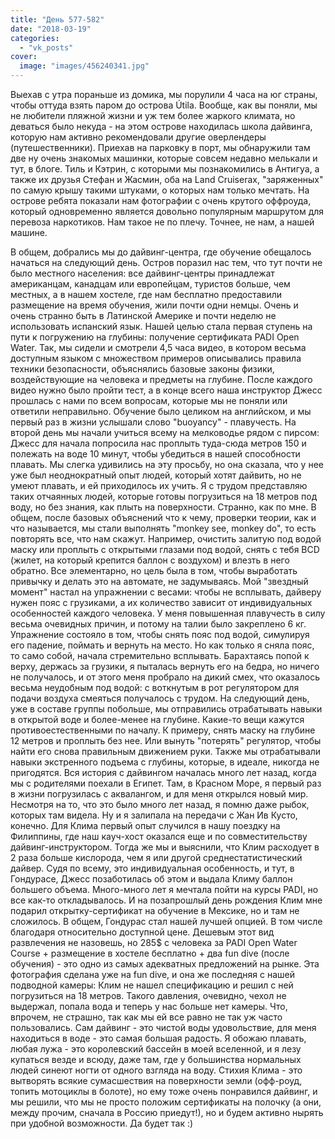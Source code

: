 ```yaml
---
title: "День 577-582"
date: "2018-03-19"
categories: 
  - "vk_posts"
cover:
  image: "images/456240341.jpg"
---
```


Выехав с утра пораньше из домика, мы порулили 4 часа на юг страны, чтобы оттуда взять паром до острова Útila. Вообще, как вы поняли, мы не любители пляжной жизни и уж тем более жаркого климата, но деваться было некуда - на этом острове находилась школа дайвинга, которую нам активно рекомендовали другие оверлендеры (путешественники). Приехав на парковку в порт, мы обнаружили там две ну очень знакомых машинки, которые совсем недавно мелькали и тут, в блоге. Тиль и Кэтрин, с которыми мы познакомились в Антигуа, а также их друзья Стефан и Жасмин, оба на Land Cruiserах, "заряженных" по самую крышу такими штуками, о которых нам только мечтать. На острове ребята показали нам фотографии с очень крутого оффроуда, который одновременно является довольно популярным маршрутом для перевоза наркотиков. Нам такое не по плечу. Точнее, не нам, а нашей машине.

<!--more-->

В общем, добрались мы до дайвинг-центра, где обучение обещалось начаться на следующий день. Остров поразил нас тем, что тут почти не было местного населения: все дайвинг-центры принадлежат американцам, канадцам или европейцам, туристов больше, чем местных, а в нашем хостеле, где нам бесплатно предоставили размещение на время обучения, жили почти одни немцы. Очень и очень странно быть в Латинской Америке и почти неделю не использовать испанский язык. Нашей целью стала первая ступень на пути к погружению на глубины: получение сертификата PADI Open Water. Так, мы сидели и смотрели 4,5 часа видео, в котором весьма доступным языком с множеством примеров описывались правила техники безопасности, объяснялись базовые законы физики, воздействующие на человека и предметы на глубине. После каждого видео нужно было пройти тест, а в конце всего наша инструктор Джесс прошлась с нами по всем вопросам, которые мы не поняли или ответили неправильно. Обучение было целиком на английском, и мы первый раз в жизни услышали слово "buoyancy" - плавучесть. На второй день мы начали учиться всему на мелководье рядом с пирсом: Джесс для начала попросила нас проплыть туда-сюда метров 150 и полежать на воде 10 минут, чтобы убедиться в нашей способности плавать. Мы слегка удивились на эту просьбу, но она сказала, что у нее уже был неоднократный опыт людей, который хотят дайвить, но не умеют плавать, и ей приходилось их учить. Я с трудом представляю таких отчаянных людей, которые готовы погрузиться на 18 метров под воду, но без знания, как плыть на поверхности. Странно, как по мне. В общем, после базовых объяснений что к чему, проверки теории, как и что называется, мы стали выполнять "monkey see, monkey do", то есть повторять все, что нам скажут. Например, очистить залитую под водой маску или проплыть с открытыми глазами под водой, снять с тебя BCD (жилет, на который крепится баллон с воздухом) и влезть в него обратно. Все элементарно, но цель была в том, чтобы выработать привычку и делать это на автомате, не задумываясь. Мой "звездный момент" настал на упражнении с весами: чтобы не всплывать, дайверу нужен пояс с грузиками, а их количество зависит от индивидуальных особенностей каждого человека. У меня повышенная плавучесть в силу весьма очевидных причин, и потому на талии было закреплено 6 кг. Упражнение состояло в том, чтобы снять пояс под водой, симулируя его падение, поймать и вернуть на место. Но как только я сняла пояс, то само собой, начала стремительно всплывать. Барахтаясь попой к верху, держась за грузики, я пыталась вернуть его на бедра, но ничего не получалось, и от этого меня пробрало на дикий смех, что оказалось весьма неудобным под водой: с воткнутым в рот регулятором для подачи воздуха смеяться получалось с трудом. На следующий день, уже в составе группы побольше, мы отправились отрабатывать навыки в открытой воде и более-менее на глубине. Какие-то вещи кажутся противоестественными по началу. К примеру, снять маску на глубине 12 метров и проплыть без нее. Или вынуть "потерять" регулятор, чтобы найти его снова правильным движением руки. Также мы отрабатывали навыки экстренного подъема с глубины, которые, в идеале, никогда не пригодятся. Вся история с дайвингом началась много лет назад, когда мы с родителями поехали в Египет. Там, в Красном Море, я первый раз в жизни погрузилась с аквалангом, и для меня открылся новый мир. Несмотря на то, что это было много лет назад, я помню даже рыбок, которых там видела. Ну и я залипала на передачи с Жан Ив Кусто, конечно. Для Клима первый опыт случился в нашу поездку на Филиппины, где наш кауч-хост оказался еще и по совместительству дайвинг-инструктором. Тогда же мы и выяснили, что Клим расходует в 2 раза больше кислорода, чем я или другой среднестатистический дайвер. Судя по всему, это индивидуальная особенность, и тут, в Гондурасе, Джесс позаботилась об этом и выдала Климу баллон большего объема. Много-много лет я мечтала пойти на курсы PADI, но все как-то откладывалось. И на позапрошлый день рождения Клим мне подарил открытку-сертификат на обучение в Мексике, но и там не сложилось. В общем, Гондурас стал нашей лучшей опцией. В том числе благодаря относительно доступной цене. Дешевым этот вид развлечения не назовешь, но 285$ с человека за PADI Open Water Course + размещение в хостеле бесплатно + два fun dive (после обучения) - это одно из самых адекватных предложений на рынке. Эта фотография сделана уже на fun dive, и она же последняя с нашей подводной камеры: Клим не нашел спецификацию и решил с ней погрузиться на 18 метров. Такого давления, очевидно, чехол не выдержал, попала вода и теперь у нас больше нет камеры. Что, впрочем, не страшно, так как мы ей все равно не так уж часто пользовались. Сам дайвинг - это чистой воды удовольствие, для меня находиться в воде - это самая большая радость. Я обожаю плавать, любая лужа - это королевский бассейн в моей вселенной, и я лезу купаться везде и всюду, даже там, где у большинства нормальных людей синеют ногти от одного взгляда на воду. Стихия Клима - это вытворять всякие сумасшествия на поверхности земли (офф-роуд, топить мотоциклы в болоте), но ему тоже очень понравился дайвинг, и мы решили, что мы не просто положим сертификаты на полочку (а они, между прочим, сначала в Россию приедут!), но и будем активно нырять при удобной возможности. Да будет так :)
